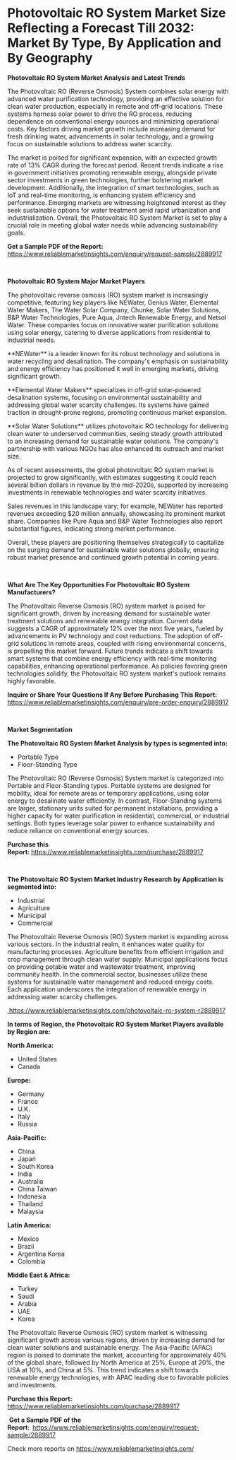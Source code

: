 <p><h1>Photovoltaic RO System Market Size Reflecting a Forecast Till 2032: Market By Type, By Application and By Geography</h1></p><p><strong>Photovoltaic RO System Market Analysis and Latest Trends</strong></p>
<p><p>The Photovoltaic RO (Reverse Osmosis) System combines solar energy with advanced water purification technology, providing an effective solution for clean water production, especially in remote and off-grid locations. These systems harness solar power to drive the RO process, reducing dependence on conventional energy sources and minimizing operational costs. Key factors driving market growth include increasing demand for fresh drinking water, advancements in solar technology, and a growing focus on sustainable solutions to address water scarcity.</p><p>The market is poised for significant expansion, with an expected growth rate of 13% CAGR during the forecast period. Recent trends indicate a rise in government initiatives promoting renewable energy, alongside private sector investments in green technologies, further bolstering market development. Additionally, the integration of smart technologies, such as IoT and real-time monitoring, is enhancing system efficiency and performance. Emerging markets are witnessing heightened interest as they seek sustainable options for water treatment amid rapid urbanization and industrialization. Overall, the Photovoltaic RO System Market is set to play a crucial role in meeting global water needs while advancing sustainability goals.</p></p>
<p><strong>Get a Sample PDF of the Report:&nbsp;</strong> <a href="https://www.reliablemarketinsights.com/enquiry/request-sample/2889917?utm_campaign=3005&utm_medium=2&utm_source=Github&utm_content=ia&utm_term=14032025&utm_id=photovoltaic-ro-system">https://www.reliablemarketinsights.com/enquiry/request-sample/2889917</a></p>
<p>&nbsp;</p>
<p><strong>Photovoltaic RO System Major Market Players</strong></p>
<p><p>The photovoltaic reverse osmosis (RO) system market is increasingly competitive, featuring key players like NEWater, Genius Water, Elemental Water Makers, The Water Solar Company, Chunke, Solar Water Solutions, B&P Water Technologies, Pure Aqua, Jntech Renewable Energy, and Netsol Water. These companies focus on innovative water purification solutions using solar energy, catering to diverse applications from residential to industrial needs.</p><p>**NEWater** is a leader known for its robust technology and solutions in water recycling and desalination. The company's emphasis on sustainability and energy efficiency has positioned it well in emerging markets, driving significant growth. </p><p>**Elemental Water Makers** specializes in off-grid solar-powered desalination systems, focusing on environmental sustainability and addressing global water scarcity challenges. Its systems have gained traction in drought-prone regions, promoting continuous market expansion.</p><p>**Solar Water Solutions** utilizes photovoltaic RO technology for delivering clean water to underserved communities, seeing steady growth attributed to an increasing demand for sustainable water solutions. The company's partnership with various NGOs has also enhanced its outreach and market size.</p><p>As of recent assessments, the global photovoltaic RO system market is projected to grow significantly, with estimates suggesting it could reach several billion dollars in revenue by the mid-2020s, supported by increasing investments in renewable technologies and water scarcity initiatives.</p><p>Sales revenues in this landscape vary; for example, NEWater has reported revenues exceeding $20 million annually, showcasing its prominent market share. Companies like Pure Aqua and B&P Water Technologies also report substantial figures, indicating strong market performance.</p><p>Overall, these players are positioning themselves strategically to capitalize on the surging demand for sustainable water solutions globally, ensuring robust market presence and continued growth potential in coming years.</p></p>
<p>&nbsp;</p>
<p><strong>What Are The Key Opportunities For Photovoltaic RO System Manufacturers?</strong></p>
<p><p>The Photovoltaic Reverse Osmosis (RO) system market is poised for significant growth, driven by increasing demand for sustainable water treatment solutions and renewable energy integration. Current data suggests a CAGR of approximately 12% over the next five years, fueled by advancements in PV technology and cost reductions. The adoption of off-grid solutions in remote areas, coupled with rising environmental concerns, is propelling this market forward. Future trends indicate a shift towards smart systems that combine energy efficiency with real-time monitoring capabilities, enhancing operational performance. As policies favoring green technologies solidify, the Photovoltaic RO system market's outlook remains highly favorable.</p></p>
<p><strong>Inquire or Share Your Questions If Any Before Purchasing This Report:</strong> <a href="https://www.reliablemarketinsights.com/enquiry/pre-order-enquiry/2889917?utm_campaign=3005&utm_medium=2&utm_source=Github&utm_content=ia&utm_term=14032025&utm_id=photovoltaic-ro-system">https://www.reliablemarketinsights.com/enquiry/pre-order-enquiry/2889917</a></p>
<p>&nbsp;</p>
<p><strong>Market Segmentation</strong></p>
<p><strong>The Photovoltaic RO System Market Analysis by types is segmented into:</strong></p>
<p><ul><li>Portable Type</li><li>Floor-Standing Type</li></ul></p>
<p><p>The Photovoltaic RO (Reverse Osmosis) System market is categorized into Portable and Floor-Standing types. Portable systems are designed for mobility, ideal for remote areas or temporary applications, using solar energy to desalinate water efficiently. In contrast, Floor-Standing systems are larger, stationary units suited for permanent installations, providing a higher capacity for water purification in residential, commercial, or industrial settings. Both types leverage solar power to enhance sustainability and reduce reliance on conventional energy sources.</p></p>
<p><strong>Purchase this Report:&nbsp;</strong><a href="https://www.reliablemarketinsights.com/purchase/2889917?utm_campaign=3005&utm_medium=2&utm_source=Github&utm_content=ia&utm_term=14032025&utm_id=photovoltaic-ro-system">https://www.reliablemarketinsights.com/purchase/2889917</a></p>
<p>&nbsp;</p>
<p><strong>The Photovoltaic RO System Market Industry Research by Application is segmented into:</strong></p>
<p><ul><li>Industrial</li><li>Agriculture</li><li>Municipal</li><li>Commercial</li></ul></p>
<p><p>The Photovoltaic Reverse Osmosis (RO) System market is expanding across various sectors. In the industrial realm, it enhances water quality for manufacturing processes. Agriculture benefits from efficient irrigation and crop management through clean water supply. Municipal applications focus on providing potable water and wastewater treatment, improving community health. In the commercial sector, businesses utilize these systems for sustainable water management and reduced energy costs. Each application underscores the integration of renewable energy in addressing water scarcity challenges.</p></p>
<p><a href="https://www.reliablemarketinsights.com/photovoltaic-ro-system-r2889917?utm_campaign=3005&utm_medium=2&utm_source=Github&utm_content=ia&utm_term=14032025&utm_id=photovoltaic-ro-system">&nbsp;https://www.reliablemarketinsights.com/photovoltaic-ro-system-r2889917</a></p>
<p><strong>In terms of Region, the Photovoltaic RO System Market Players available by Region are:</strong></p>
<p>
    <p> <strong> North America: </strong>
        <ul>
            <li>United States</li>
            <li>Canada</li>
        </ul>
        </p> 
    <p> <strong> Europe: </strong>
        <ul>
            <li>Germany</li>
            <li>France</li>
            <li>U.K.</li>
            <li>Italy</li>
            <li>Russia</li>
        </ul>
        </p> 
    <p> <strong> Asia-Pacific: </strong>
        <ul>
            <li>China</li>
            <li>Japan</li>
            <li>South Korea</li>
            <li>India</li>
            <li>Australia</li>
            <li>China Taiwan</li>
            <li>Indonesia</li>
            <li>Thailand</li>
            <li>Malaysia</li>
        </ul>
        </p> 
    <p> <strong> Latin America: </strong>
        <ul>
            <li>Mexico</li>
            <li>Brazil</li>
            <li>Argentina Korea</li>
            <li>Colombia</li>
        </ul>
        </p> 
    <p> <strong> Middle East & Africa: </strong>
        <ul>
            <li>Turkey</li>
            <li>Saudi</li>
            <li>Arabia</li>
            <li>UAE</li>
            <li>Korea</li>
        </ul>
    </p>
    </p>
<p><p>The Photovoltaic Reverse Osmosis (RO) system market is witnessing significant growth across various regions, driven by increasing demand for clean water solutions and sustainable energy. The Asia-Pacific (APAC) region is poised to dominate the market, accounting for approximately 40% of the global share, followed by North America at 25%, Europe at 20%, the USA at 10%, and China at 5%. This trend indicates a shift towards renewable energy technologies, with APAC leading due to favorable policies and investments.</p></p>
<p><strong>Purchase this Report: </strong><a href="https://www.reliablemarketinsights.com/purchase/2889917?utm_campaign=3005&utm_medium=2&utm_source=Github&utm_content=ia&utm_term=14032025&utm_id=photovoltaic-ro-system">https://www.reliablemarketinsights.com/purchase/2889917</a></p>
<p>&nbsp;<strong>Get a Sample PDF of the Report:&nbsp;&nbsp;</strong><a href="https://www.reliablemarketinsights.com/enquiry/request-sample/2889917?utm_campaign=3005&utm_medium=2&utm_source=Github&utm_content=ia&utm_term=14032025&utm_id=photovoltaic-ro-system">https://www.reliablemarketinsights.com/enquiry/request-sample/2889917</a></p>
<p><strong></strong></p>
<p>Check more reports on <a href="https://www.reliablemarketinsights.com/?utm_campaign=3005&utm_medium=2&utm_source=Github&utm_content=ia&utm_term=14032025&utm_id=photovoltaic-ro-system">https://www.reliablemarketinsights.com/</a></p>